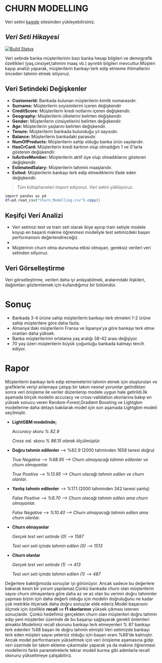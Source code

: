 # CHURN MODELLING

Veri setini [kaggle](https://www.kaggle.com/datasets/shubh0799/churn-modelling) sitesinden yükleyebilirsiniz.


## _Veri Seti Hikayesi_


[![Build Status](https://travis-ci.org/joemccann/dillinger.svg?branch=master)](https://travis-ci.org/joemccann/dillinger)

Veri setinde banka müşterilerinin bazı banka hesap bilgileri ve demografik özellikleri (yaş,cinsiyet,tahmini maaş vb.) ayrıntılı bilgileri mevcuttur.Müşteri kayıp analizi yaparak,  müşterilerin bankayı terk edip etmeme ihtimallerini önceden tahmin etmek istiyoruz.


## Veri Setindeki Değişkenler

- **CustomerId:** Bankada bulunan müşterilerin kimlik numarasıdır.
- **Surname:** Müşterilerin soyisimlerini içeren değişkendir
- **CreditScore:** Müşterilerin kredi notlarını içeren değişkendir.
- **Geography:** Müşterilerin ülkelerini belirten değişkendir.
- **Gender:** Müşterilerin cinsiyetlerini belirten değişkendir.
- **Age:** Müşterilerin yaşlarını belirten değişkendir.
- **Tenure:** Müşterilerin bankada bulunduğu yıl sayısıdır.
- **Balance:** Müşterilerin bankadaki parasıdır.
- **NumOfProducts:** Müşterilerin sahip olduğu banka ürün sayılarıdır.
- **HasCrCard:** Müşterilerin kredi kartının olup olmadığını 1 ve 0'larla gösteren değişkendir.
- **IsActiveMember:** Müşterilerin aktif üye olup olmadıklarını gösteren değişkendir.
- **EstimatedSalary:** Müşterilerin tahmini maaşlarıdır.
- **Exited:** Müşterilerin bankayı terk edip etmediklerini ifade eden değişkendir.


> Tüm kütüphaneleri import ediyoruz. 
> Veri setini yüklüyoruz.



```sh
import pandas as pd 
df=pd.read_csv("Churn_Modelling.csv").copy()
```


##  Keşifçi Veri Analizi

- Veri setimizi test ve train seti olarak ikiye ayırıp train setiyle modele koyup en başarılı makine öğrenmesi modeliyle test setimizdeki başarı performansını değerlendireceğiz.
- 
- Müşterinin churn olma durumuna etkisi olmayan, gereksiz verileri veri setinden siliyoruz.





## Veri Görselleştirme

Veri görselleştirme, verileri daha iyi anlayabilmek, aralarındaki ilişkileri, dağılımları gözlemlemek için kullandığımız bir bölümdür.



# Sonuç

- Bankada 3-4 ürüne sahip müşterilerin bankayı terk etmeleri 1-2 ürüne sahip müşterilere göre daha fazla.
- Almanya'daki müşterilerin Fransa ve İspanya'ya göre bankayı terk etme oranları daha yüksek.
- Banka müşterilerinin ortalama yaş aralığı 38-42 arası değişiyor.
- 70 yaş üzeri müşterilerin büyük çoğunluğu bankada kalmayı tercih ediyor.


# Rapor

Müşterilerin bankayı terk edip etmemelerini tahmin etmek için oluşturulan ve grafiklerle veriyi anlamaya çalışıp bir takım nesnel yorumlar getirdikten sonra veri önişleme ile veriler düzenlenip modele uygun hale getirildi.İlk aşamada birçok modelin accuracy ve cross-validation skorlarına bakıp en yüksek sonucu veren Random-Forest,Gradient Boosting ve Lightgbm modellerine daha detaylı bakılarak model için son aşamada Lightgbm modeli seçilmiştir.

- **LightGBM modelinde;**
  
  
  *Accuracy skoru % 82.9*
  
  *Cross val. skoru % 86.15 olarak ölçülmüştür.*

- **Doğru tahmin edilenler**   --> %82.9 (2000 tahminden 1658 tanesi doğru)
 
  *True Negative --> %68.95 --> Churn olmayacağı tahmin edilenler ve churn olmayanlar.*
  
  *True Positive --> %13.95  --> Churn olacağı tahmin edilen ve churn olanlar.*
  

- **Yanlış tahmin edilenler**   --> %17.1 (2000 tahminden 342 tanesi yanlış)

   *False Positive --> %6.70  --> Churn olacağı tahmin edilen ama churn olmayanlar.*
   
   *False Negative --> %10.40 --> Churn olmayacağı tahmin edilen ama churn olanlar.*
  


- **Churn olmayanlar**
  
  *Gerçek test veri setinde (0)            --> 1587*
  
  *Test veri seti içinde tahmin edilen (0) --> 1513*


- **Churn olanlar**
  
  *Gerçek test veri setinde (1)            --> 413*
  
  *Test veri seti içinde tahmin edilen (1) --> 487*
  
Değerlere baktığımızda sonuçlar iyi görünüyor. Ancak sadece bu değerlere bakarak kesin bir yorum yapılamaz.Çünkü bankada churn olan müşterilerin sayısı churn olmayanlara göre daha az ve az olan bu verinin doğru tahminler yapması bizim için daha değerli olduğu için modelin doğruluğunu ne kadar çok metrikle ölçersek daha doğru sonuçlar elde ederiz.Model başarısını ölçmek için özellikle **recall** ve **f1 skorlarının** yüksek çıkması istenen sonuçlardır. Çünkü hedefimiz gerçekten churn olan müşterileri doğru tahmin edip yeni müşteriler üzerinde de bu başarıyı sağlayarak gerekli önlemleri almaktır.Modelimiz recall skorunu  bankayı terk etmeyenleri % 87 bankayı terk edenleri %68 başarı ile doğru tahmin etmiştir.Veri setimizde bankayı terk eden müşteri sayısı yetersiz olduğu için başarı oranı %68'de kalmıştır. Ancak model performansını yükseltmek için veri önişleme aşamasına gidip veri üzerinde bir takım ekleme-çıkarmalar yaparak ya da makine öğrenmesi modellerini farklı parametrelerle tekrar modeli kurma gibi adımlarla recall skorunu yükseltmeye çalışabiliriz.

